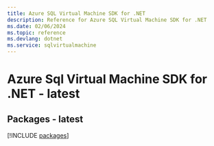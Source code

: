 ```yaml
---
title: Azure SQL Virtual Machine SDK for .NET
description: Reference for Azure SQL Virtual Machine SDK for .NET
ms.date: 02/06/2024
ms.topic: reference
ms.devlang: dotnet
ms.service: sqlvirtualmachine
---
```

# Azure Sql Virtual Machine SDK for .NET - latest
## Packages - latest
[!INCLUDE [packages](sql-virtual-machine-index.md)]
